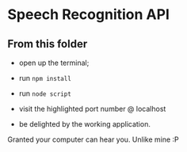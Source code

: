 # Speech Recognition API

## From this folder

- open up the terminal;

- run `npm install`

- run `node script`

- visit the highlighted port number @ localhost

- be delighted by the working application.

Granted your computer can hear you. Unlike mine :P
